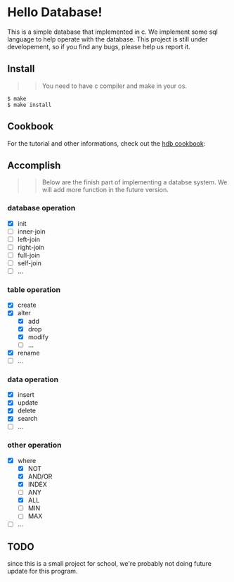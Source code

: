 # Hello Database!

This is a simple database that implemented in c. We implement some sql language to help operate with the database. This project is still under developement, so if you find any bugs, please help us report it.

## Install

>> You need to have c compiler and make in your os.

```
$ make
$ make install
```

## Cookbook

For the tutorial and other informations, check out the [hdb cookbook](https://710242.github.io/HDcookbook/):

## Accomplish

>> Below are the finish part of implementing a databse system. We will add more function in the future version.

### database operation
- [x] init
- [ ] inner-join
- [ ] left-join
- [ ] right-join
- [ ] full-join
- [ ] self-join
- [ ] ...

### table operation
- [x] create
- [x] alter
  - [x] add
  - [x] drop
  - [x] modify
  - [ ] ...
- [x] rename
- [ ] ...

### data operation
- [x] insert
- [x] update
- [x] delete
- [x] search
- [ ] ...

### other operation
- [x] where
  - [x] NOT
  - [x] AND/OR
  - [x] INDEX
  - [ ] ANY
  - [x] ALL
  - [ ] MIN
  - [ ] MAX
- [ ] ...

## TODO

since this is a small project for school, we're probably not doing future update for this program.
